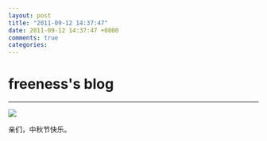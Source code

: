 ```yaml
---
layout: post
title: "2011-09-12 14:37:47"
date: 2011-09-12 14:37:47 +0800
comments: true
categories: 
---
```


# freeness's blog

----------

![](http://okqmqrbgo.bkt.clouddn.com/201109121437471.jpg)

>
亲们，中秋节快乐。